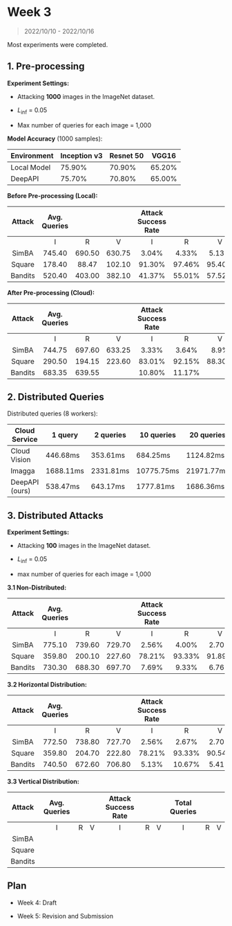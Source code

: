 # Week 3

> 2022/10/10 - 2022/10/16

Most experiments were completed.



## 1. Pre-processing

**Experiment Settings:**

- Attacking **1000** images in the ImageNet dataset.

- $L_{\inf}$ = 0.05

- Max number of queries for each image = 1,000



**Model Accuracy** (1000 samples):

| Environment | Inception v3 | Resnet 50 | VGG16  |
| ----------- | ------------ | --------- | ------ |
| Local Model | 75.90%       | 70.90%    | 65.20% |
| DeepAPI     | 75.70%       | 70.80%    | 65.00% |



**Before Pre-processing (Local):**


| Attack  | Avg. Queries |        |        | Attack Success Rate |        |        | Total Queries |         |         |
| :-----: | :----------: | :----: | :----: | :-----------------: | :----: | :----: | :-----------: | :-----: | :-----: |
|         |      I       |   R    |   V    |          I          |   R    |   V    |       I       |    R    |    V    |
|  SimBA  |    745.40    | 690.50 | 630.75 |        3.04%        | 4.33%  | 5.13%  |    745,000    | 691,000 | 631,000 |
| Square  |    178.40    | 88.47  | 102.10 |       91.30%        | 97.46% | 95.40% |    135,000    | 62,700  | 66,400  |
| Bandits |    520.40    | 403.00 | 382.10 |       41.37%        | 55.01% | 57.52% |    520,000    | 403,000 | 382,000 |



**After Pre-processing (Cloud):**


| Attack  | Avg. Queries |        |        | Attack Success Rate |        |        | Total Queries |         |         |
| :-----: | :----------: | :----: | :----: | :-----------------: | :----: | :----: | :-----------: | :-----: | :-----: |
|         |      I       |   R    |   V    |          I          |   R    |   V    |       I       |    R    |    V    |
|  SimBA  |    744.75    | 697.60 | 633.25 |        3.33%        | 3.64%  |  8.9%  |    745,000    | 697,000 | 633,000 |
| Square  |    290.50    | 194.15 | 223.60 |       83.01%        | 92.15% | 88.30% |    222,000    | 138,700 | 145,100 |
| Bandits |    683.35    | 639.55 |        |       10.80%        | 11.17% |        |    681,000    | 639,000 |         |





## 2. Distributed Queries

Distributed queries (8 workers):

| Cloud Service  | 1 query   | 2 queries | 10 queries | 20 queries |
| -------------- | --------- | --------- | ---------- | ---------- |
| Cloud Vision   | 446.68ms  | 353.61ms  | 684.25ms   | 1124.82ms  |
| Imagga         | 1688.11ms | 2331.81ms | 10775.75ms | 21971.77ms |
| DeepAPI (ours) | 538.47ms  | 643.17ms  | 1777.81ms  | 1686.36ms  |





## 3. Distributed Attacks

**Experiment Settings:**

- Attacking **100** images in the ImageNet dataset.

- $L_{\inf}$ = 0.05

- max number of queries for each image = 1,000



**3.1 Non-Distributed:**

| Attack  | Avg. Queries |        |        | Attack Success Rate |        |        | Total Queries |        |        | Time (min) |      |      |
| :-----: | :----------: | :----: | :----: | :-----------------: | :----: | :----: | :-----------: | :----: | :----: | :--------: | :--: | :--: |
|         |      I       |   R    |   V    |          I          |   R    |   V    |       I       |   R    |   V    |     I      |  R   |  V   |
|  SimBA  |    775.10    | 739.60 | 729.70 |        2.56%        | 4.00%  | 2.70%  |    77,500     | 74,000 | 73,000 |    662     | 638  | 657  |
| Square  |    359.80    | 200.10 | 227.60 |       78.21%        | 93.33% | 91.89% |    28,100     | 15,400 | 16,800 |    301     |  81  | 175  |
| Bandits |    730.30    | 688.30 | 697.70 |        7.69%        | 9.33%  | 6.76%  |    73,000     | 68,800 | 69,800 |    758     | 629  | 670  |



**3.2 Horizontal Distribution:**

| Attack  | Avg. Queries |        |        | Attack Success Rate |        |        | Total Queries |        |        | Time (min) |      |      |
| :-----: | :----------: | :----: | :----: | :-----------------: | :----: | :----: | :-----------: | :----: | :----: | :--------: | :--: | :--: |
|         |      I       |   R    |   V    |          I          |   R    |   V    |       I       |   R    |   V    |     I      |  R   |  V   |
|  SimBA  |    772.50    | 738.80 | 727.70 |        2.56%        | 2.67%  | 2.70%  |    77,300     | 73,900 | 72,800 |    148     | 133  | 226  |
| Square  |    359.80    | 204.70 | 222.80 |       78.21%        | 93.33% | 90.54% |    28,100     | 15,400 | 16,500 |     48     |  24  |  58  |
| Bandits |    740.50    | 672.60 | 706.80 |        5.13%        | 10.67% | 5.41%  |    73,700     | 67,000 | 70,400 |    221     | 202  | 292  |



**3.3 Vertical Distribution:**

| Attack  | Avg. Queries |      |      | Attack Success Rate |      |      | Total Queries |      |      |
| :-----: | :----------: | :--: | :--: | :-----------------: | :--: | :--: | :-----------: | :--: | :--: |
|         |      I       |  R   |  V   |          I          |  R   |  V   |       I       |  R   |  V   |
|  SimBA  |              |      |      |                     |      |      |               |      |      |
| Square  |              |      |      |                     |      |      |               |      |      |
| Bandits |              |      |      |                     |      |      |               |      |      |






## Plan

- Week 4: Draft

- Week 5: Revision and Submission
